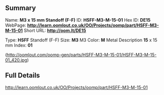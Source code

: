 

 ## Summary
Name: __M3 x 15 mm Standoff (F-F)__
ID: __HSFF-M3-M-15-01__
Hex ID: __DE15__
WebPage: __http://learn.oomlout.co.uk/OO/Projects/oomp/part/HSFF-M3-M-15-01__
Short URL: __http://oom.lt/DE15__

Type: __HSFF__ Standoff (F-F) 
Size: __M3__ M3 
Color: __M__ Metal 
Description __15__ x 15 mm 
Index: __01__


(http://oomlout.com/oomp-gen/parts/HSFF-M3-M-15-01/HSFF-M3-M-15-01_420.jpg)


 ## Full Details
 http://learn.oomlout.co.uk/OO/Projects/oomp/part/HSFF-M3-M-15-01














